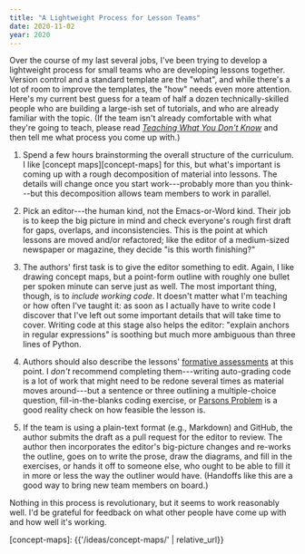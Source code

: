 ```yaml
---
title: "A Lightweight Process for Lesson Teams"
date: 2020-11-02
year: 2020
---
```


Over the course of my last several jobs,
I've been trying to develop a lightweight process for small teams who are developing lessons together.
Version control and a standard template are the "what",
and while there's a lot of room to improve the templates,
the "how" needs even more attention.
Here's my current best guess
for a team of half a dozen technically-skilled people who are building a large-ish set of tutorials,
and who are already familiar with the topic.
(If the team isn't already comfortable with what they're going to teach,
please read *[Teaching What You Don't Know](https://www.hup.harvard.edu/catalog.php?isbn=9780674066175)*
and then tell me what process you come up with.)

1.  Spend a few hours brainstorming the overall structure of the curriculum.
    I like [concept maps][concept-maps] for this,
    but what's important is coming up with a rough decomposition of material into lessons.
    The details will change once you start work---probably more than you think---but
    this decomposition allows team members to work in parallel.

2.  Pick an editor---the human kind, not the Emacs-or-Word kind.
    Their job is to keep the big picture in mind
    and check everyone's rough first draft for gaps, overlaps, and inconsistencies.
    This is the point at which lessons are moved and/or refactored;
    like the editor of a medium-sized newspaper or magazine,
    they decide "is this worth finishing?"

3.  The authors' first task is to give the editor something to edit.
    Again, I like drawing concept maps,
    but a point-form outline with roughly one bullet per spoken minute can serve just as well.
    The most important thing,
    though,
    is to *include working code*.
    It doesn't matter what I'm teaching or how often I've taught it:
    as soon as I actually have to write code
    I discover that I've left out some important details that will take time to cover.
    Writing code at this stage also helps the editor:
    "explain anchors in regular expressions" is soothing but much more ambiguous
    than three lines of Python.

4.  Authors should also describe the lessons' [formative assessments](http://teachtogether.tech/en/index.html#s:models)
    at this point.
    I *don't* recommend completing them---writing auto-grading code is a lot of work
    that might need to be redone several times as material moves around---but
    a sentence or three outlining a multiple-choice question,
    fill-in-the-blanks coding exercise,
    or [Parsons Problem](http://teachtogether.tech/en/index.html#s:architecture-load)
    is a good reality check on how feasible the lesson is.

5.  If the team is using a plain-text format (e.g., Markdown) and GitHub,
    the author submits the draft as a pull request for the editor to review.
    The author then incorporates the editor's big-picture changes and
    re-works the outline,
    goes on to write the prose, draw the diagrams, and fill in the exercises, or
    hands it off to someone else,
    who ought to be able to fill it in more or less the way the outliner would have.
    (Handoffs like this are a good way to bring new team members on board.)

Nothing in this process is revolutionary,
but it seems to work reasonably well.
I'd be grateful for feedback on what other people have come up with and how well it's working.

[concept-maps]: {{'/ideas/concept-maps/' | relative_url}}
